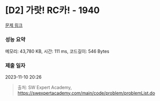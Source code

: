 # [D2] 가랏! RC카! - 1940 

[문제 링크](https://swexpertacademy.com/main/code/problem/problemDetail.do?contestProbId=AV5PjMgaALgDFAUq) 

### 성능 요약

메모리: 43,780 KB, 시간: 111 ms, 코드길이: 546 Bytes

### 제출 일자

2023-11-10 20:26



> 출처: SW Expert Academy, https://swexpertacademy.com/main/code/problem/problemList.do